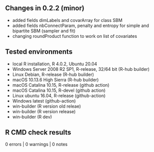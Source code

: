 
## Changes in 0.2.2 (minor)

* added fields dimLabels and covarArray for class SBM
* added fields nbConnectParam, penalty and entropy  for simple and bipartite SBM (sampler and fit)
* changing roundProduct function to work on list of covariates

## Tested environments

* local R installation, R 4.0.2, Ubuntu 20.04
* Windows Server 2008 R2 SP1, R-release, 32/64 bit (R-hub builder)
* Linux Debian, R-release (R-hub builder)
* macOS 10.13.6 High Sierra (R-hub builder)
* macOS Catalina 10.15, R-release (github action)
* macOS Catalina 10.15, R-devel (github action)
* Linux ubuntu 16.04, R-release (github-action)
* Windows latest (github-action)
* win-builder (R version old releae)
* win-builder (R version release)
* win-builder (R dev)

## R CMD check results

0 errors | 0 warnings | 0 notes
